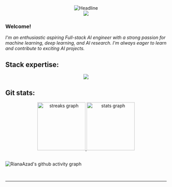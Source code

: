 <div align=center>
        <img src="https://readme-typing-svg.herokuapp.com?color=vision-friendly-dark&size=32&center=true&vCenter=true&width=600&height=50&lines=Hello,+this+is+Riana;AI+Enthusiast!;" alt="Headline" />
    </div>

<div align=center>
  <img src="https://capsule-render.vercel.app/api?type=waving&color=gradient&height=60&section=footer"/>
  </div>
  
### Welcome!
*I'm an enthusiastic aspiring Full-stack AI engineer with a strong passion for machine learning, deep learning, and AI research. I'm always eager to learn and contribute to exciting AI projects.*
## Stack expertise:

<p align="center">
  <a href="github.com/RianaAzad">
    <img src="https://skillicons.dev/icons?i=python,js,react,nodejs,expressjs,mongodb,firebase,figma" />
  </a>
</p>

## Git stats:

<div align="center">
        <a href="https://github.com/RianaAzad">
<!--   <img src="https://github-readme-stats.vercel.app/api/top-langs/?username=RianaAzad&custom_title=Riana's%20Used%20Languages&langs_count=6&card_width=400&theme=algolia&hide_border=true&layout=compact" alt="Most used languages" /> 
                <br> -->
  <img src="https://streak-stats.demolab.com?user=RianaAzad&theme=dark&hide_border=true&border_radius=0&" height="150" alt="streaks graph"  />
  <img src="https://github-readme-stats-eight-theta.vercel.app/api?username=RianaAzad&custom_title=Riana's%20GitHub%20Stats&show_icons=true&theme=dark&hide_border=true&border_radius=0&count_private=true" height="150" alt="stats graph"  />

  </a>
</div> <br>

![RianaAzad's github activity graph](https://github-readme-activity-graph.vercel.app/graph?username=RianaAzad&custom_title=Activity%20Graph&days=20&hide_border=true&theme=github-compact)

<br/> 

---
